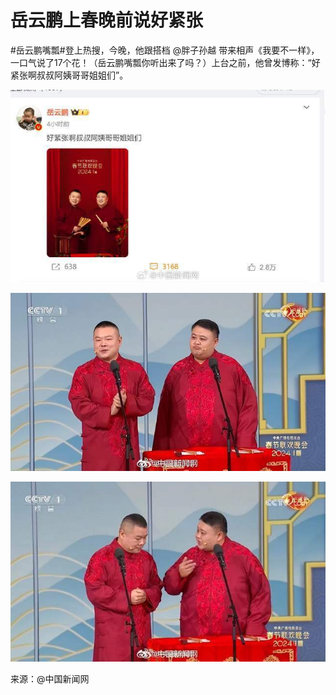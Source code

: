 # 岳云鹏上春晚前说好紧张

#岳云鹏嘴瓢#登上热搜，今晚，他跟搭档 @胖子孙越
带来相声《我要不一样》，一口气说了17个花！（岳云鹏嘴瓢你听出来了吗？）上台之前，他曾发博称：“好紧张啊叔叔阿姨哥哥姐姐们 ​​”。

![22a277171b7734a9a7d91787035fcb48.jpg](https://raw.githubusercontent.com/qqhsx/qqnews_image/main/2024/02/09/岳云鹏上春晚前说好紧张/22a277171b7734a9a7d91787035fcb48.jpg)

![a23f8ff7d1b90cc00348d93d741683a9.jpg](https://raw.githubusercontent.com/qqhsx/qqnews_image/main/2024/02/09/岳云鹏上春晚前说好紧张/a23f8ff7d1b90cc00348d93d741683a9.jpg)

![b9eb3cffddfb245f9b4ced16bc18d9c5.jpg](https://raw.githubusercontent.com/qqhsx/qqnews_image/main/2024/02/09/岳云鹏上春晚前说好紧张/b9eb3cffddfb245f9b4ced16bc18d9c5.jpg)

来源：@中国新闻网

